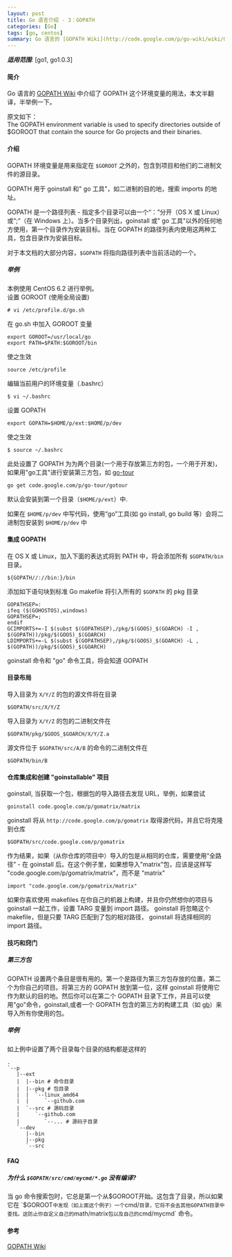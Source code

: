 ```yaml
---
layout: post
title: Go 语言介绍 - 3：GOPATH
categories: [Go]
tags: [go, centos]
summary: Go 语言的 [GOPATH Wiki](http://code.google.com/p/go-wiki/wiki/GOPATH) 中介绍了 GOPATH 这个环境变量的用法，本文半翻译，半举例一下。
---
```


***适用范围***: [go1, go1.0.3]

#### 简介
Go 语言的 [GOPATH Wiki](http://code.google.com/p/go-wiki/wiki/GOPATH) 中介绍了 GOPATH 这个环境变量的用法，本文半翻译，半举例一下。

原文如下：  
The GOPATH environment variable is used to specify directories outside of $GOROOT that contain the source for Go projects and their binaries.

#### 介绍
GOPATH 环境变量是用来指定在 `$GOROOT` 之外的，包含到项目和他们的二进制文件的源目录。

GOPATH 用于 goinstall 和" go 工具"，如二进制的目的地，搜索 imports 的地址。

GOPATH 是一个路径列表 - 指定多个目录可以由一个“：”分开（OS X 或 Linux）或“;”（在 Windows 上）。当多个目录列出，goinstall 或" go 工具"以外的任何地方使用，第一个目录作为安装目标。当在 GOPATH 的路径列表内使用这两种工具，包含目录作为安装目标。

对于本文档的大部分内容，`$GOPATH` 将指向路径列表中当前活动的一个。

##### 举例
本例使用 CentOS 6.2 进行举例。  
设置 GOROOT (使用全局设置)

    # vi /etc/profile.d/go.sh

在 go.sh 中加入 GOROOT 变量

    export GOROOT=/usr/local/go
    export PATH=$PATH:$GOROOT/bin

使之生效

    source /etc/profile

编辑当前用户的环境变量（.bashrc）

    $ vi ~/.bashrc

设置 GOPATH

    export GOPATH=$HOME/p/ext:$HOME/p/dev

使之生效

    $ source ~/.bashrc

此处设置了 GOPATH 为为两个目录(一个用于存放第三方的包，一个用于开发)，如果用"go工具"进行安装第三方包，如 [go-tour](http://code.google.com/p/go-tour/)

    go get code.google.com/p/go-tour/gotour

默认会安装到第一个目录（`$HOME/p/ext`）中.

如果在 `$HOME/p/dev` 中写代码，使用“go”工具(如 go install, go build 等）会将二进制包安装到 `$HOME/p/dev` 中

#### 集成 GOPATH
在 OS X 或 Linux，加入下面的表达式将到 PATH 中，将会添加所有 `$GOPATH/bin` 目录。

    ${GOPATH//://bin:}/bin

添加如下语句块到标准 Go makefile 将引入所有的 `$GOPATH` 的 pkg 目录

    GOPATHSEP=:
    ifeq ($(GOHOSTOS),windows)
    GOPATHSEP=;
    endif
    GCIMPORTS+=-I $(subst $(GOPATHSEP),/pkg/$(GOOS)_$(GOARCH) -I , $(GOPATH))/pkg/$(GOOS)_$(GOARCH)
    LDIMPORTS+=-L $(subst $(GOPATHSEP),/pkg/$(GOOS)_$(GOARCH) -L , $(GOPATH))/pkg/$(GOOS)_$(GOARCH)

goinstall 命令和 "go" 命令工具，将会知道 GOPATH

#### 目录布局
导入目录为 `X/Y/Z` 的包的源文件将在目录

    $GOPATH/src/X/Y/Z

导入目录为 `X/Y/Z` 的包的二进制文件在

    $GOPATH/pkg/$GOOS_$GOARCH/X/Y/Z.a

源文件位于 `$GOPATH/src/A/B` 的命令的二进制文件在

    $GOPATH/bin/B

#### 仓库集成和创建 "goinstallable" 项目
goinstall, 当获取一个包，根据包的导入路径去发现 URL，举例，如果尝试

    goinstall code.google.com/p/gomatrix/matrix

goinstall 将从 `http://code.google.com/p/gomatrix` 取得源代码，并且它将克隆到仓库

    $GOPATH/src/code.google.com/p/gomatrix

作为结果，如果（从你仓库的项目中）导入的包是从相同的仓库，需要使用“全路径” - 在 goinstall 后。在这个例子里，如果想导入"matrix"包，应该是这样写 "code.google.com/p/gomatrix/matrix"，而不是 "matrix"

    import "code.google.com/p/gomatrix/matrix"

如果你喜欢使用 makefiles 在你自己的机器上构建，并且你仍然想你的项目与 goinstall 一起工作，设置 TARG 变量到 import 路径。 goinstall 将忽略这个 makefile，但是只要 TARG 匹配到了包的相对路径， goinstall 将选择相同的 import 路径。

#### 技巧和窍门

##### 第三方包
GOPATH 设置两个条目是很有用的。第一个是路径为第三方包存放的位置，第二个为你自己的项目。将第三方的 GOPATH 放到第一位，这样 goinstall 将使用它作为默认的目的地。然后你可以在第二个 GOPATH 目录下工作，并且可以使用"go"命令，goinstall,或者一个 GOPATH 包含的第三方的构建工具（如 [gb](http://code.google.com/p/go-gb)）来导入所有你使用的包。
##### 举例
如上例中设置了两个目录每个目录的结构都是这样的

    .
    `--p
       |--ext
       |  |--bin # 命令目录
       |  |--pkg # 包目录
       |  |  `--linux_amd64
       |  |     `--github.com 
       |  `--src # 源码目录
       |     `--github.com 
       |        `--... # 源码子目录
       `--dev
          |--bin
          |--pkg
          `--src
    
#### FAQ

##### 为什么 `$GOPATH/src/cmd/mycmd/*.go` 没有编译?
当 go 命令搜索包时，它总是第一个从$GOROOT开始。这包含了目录，所以如果它在 `$GOROOT` 中发现（如上面这个例子）一个 `cmd/` 目录，它将不会去其他GOPATH目录中查找。这防止你自定义自己的 `math/matrix` 包以及自己的 `cmd/mycmd` 命令。

#### 参考
[GOPATH Wiki](http://code.google.com/p/go-wiki/wiki/GOPATH)

